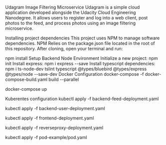 Udagram Image Filtering Microservice
Udagram is a simple cloud application developed alongside the Udacity Cloud Engineering Nanodegree. It allows users to register and log into a web client, post photos to the feed, and process photos using an image filtering microservice.

Installing project dependencies
This project uses NPM to manage software dependencies. NPM Relies on the package.json file located in the root of this repository. After cloning, open your terminal and run:

npm install
Setup Backend Node Environment
Initialize a new project: npm init
Install express: npm i express --save
Install typescript dependencies: npm i ts-node-dev tslint typescript @types/bluebird @types/express @types/node --save-dev
Docker Configuration
docker-compose -f docker-compose-build.yaml build --parallel

docker-compose up

Kuberentes configuration
kubectl apply -f backend-feed-deployment.yaml

kubectl apply -f backend-user-deployment.yaml

kubectl apply -f frontend-deployment.yaml

kubectl apply -f reverseproxy-deployment.yaml

kubectl apply -f pod-example/pod.yaml
